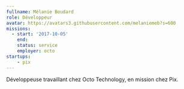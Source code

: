 ```yaml
---
fullname: Mélanie Boudard
role: Développeur
avatar: https://avatars3.githubusercontent.com/melaniemeb?s=600
missions:
  - start: '2017-10-05'
    end:
    status: service
    employer: octo
startups:
    - pix
---
```


Développeuse travaillant chez Octo Technology, en mission chez Pix.
